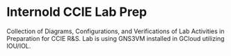 # Internold CCIE Lab Prep
Collection of Diagrams, Configurations, and Verifications of Lab Activities in Preparation for CCIE R&S. Lab is using GNS3VM installed in GCloud utilizing IOU/IOL.

